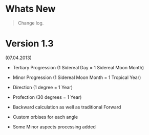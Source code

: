 # Whats New #
> Change log.

# Version 1.3 #
(07.04.2013)

  * Tertiary Progression (1 Sidereal Day = 1 Sidereal Moon Month)
  * Minor Progression (1 Sidereal Moon Month = 1 Tropical Year)
  * Direction (1 degree = 1 Year)
  * Profection (30 degrees = 1 Year)
  * Backward calculation as well as traditional Forward

  * Custom orbises for each angle

  * Some Minor aspects processing added